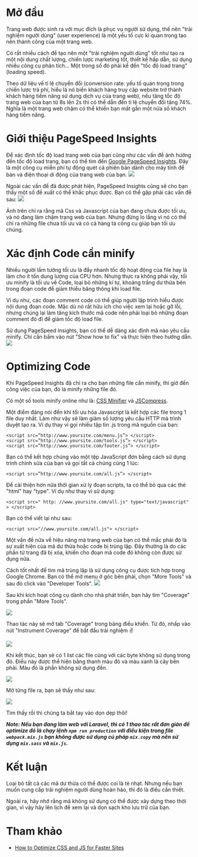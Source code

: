 # Mở đầu
Trang web được sinh ra với mục đích là phục vụ người sử dụng, thế nên "trải nghiệm người dùng" (user experience) là một yếu tố cực kì quan trọng tạo nên thành công của một trang web.

Có rất nhiều cách để tạo nên một "trải nghiệm người dùng" tốt như tạo ra một nội dung chất lượng, chiến lược marketing tốt, thiết kế hấp dẫn, sử dụng nhiều công cụ phân tích... Một trong số đó phải kể đến "tốc độ load trang" (loading speed). 

Theo dữ liệu về tỉ lệ chuyển đổi (conversion rate: yếu tố quan trọng trong chiến lược trả phí, hiểu là nó biến khách hàng truy cập website trở thành khách hàng tiềm năng sử dụng dịch vụ của trang web), nếu tăng tốc độ trang web của bạn từ 8s lên 2s thì có thể dẫn đến tỉ lệ chuyển đổi tăng 74%. Nghĩa là một trang web chậm có thể khiến bạn mất gần một nửa số khách hàng tiềm năng.

# Giới thiệu PageSpeed Insights
Để xác định tốc độ load trang web của bạn cũng như các vấn đề ảnh hưởng đến tốc độ load trang, bạn có thể tìm đến [Google PageSpeed Insights](https://developers.google.com/speed/pagespeed/insights/). Đây là một công cụ miễn phí tự động quét cả phiên bản dành cho máy tính để bàn và điện thoại di động của trang web của bạn.
![](https://images.viblo.asia/675f2a58-9c0a-4a40-96ce-db5314d2bc5c.png)

Ngoài các vấn đề đã được phát hiện, PageSpeed Insights cũng sẽ cho bạn thấy một số đề xuất có thể khắc phục được. Bạn có thể gặp phải các vấn đề sau:
![](https://images.viblo.asia/0662687f-605c-4ad4-989d-b3425f315080.png)

Ảnh trên chỉ ra rằng mã Css và Javascript của bạn đang chưa được tối ưu, và nó đang làm chậm trang web của bạn. Nhưng đừng lo lắng vì nó có thể chỉ ra những file chưa tối ưu và có cả hàng tá công cụ giúp bạn tối ưu chúng.
# Xác định Code cần minify
Nhiều người lầm tưởng tối ưu là đẩy nhanh tốc độ hoạt động của file hay là làm cho ít tốn dung lượng của CPU hơn. Nhưng thực ra không phải vậy, tối ưu minify là tối ưu về Code, loại bỏ những kí tự, khoảng trắng dư thừa bên trong đoạn code để giảm thiểu băng thông khi load file.

Ví dụ như, các đoạn comment code có thể giúp người lập trình hiểu được nội dung đoạn code. Mặc dù nó rất hữu ích cho việc xem lại hoặc gỡ lỗi, nhưng chúng lại làm tăng kích thước mã code nên phải loại bỏ những đoạn comment đó đi để giảm tốc độ load file.

Sử dụng PageSpeed Insights, bạn có thể dễ dàng xác định mã nào yêu cầu minify. Chỉ cần bấm vào nút "Show how to fix" và thực hiện theo hướng dẫn.
![](https://images.viblo.asia/d64d173d-7fca-49eb-987e-923996bee07c.png)
# Optimizing Code
Khi PageSpeed Insights đã chỉ ra cho bạn những file cần minify, thì giờ đến công việc của bạn, đó là minify những file đó.

Có một số tools minify online như là:  	[CSS Minifier](https://cssminifier.com/) và 	[JSCompress](https://jscompress.com/).

Một điểm đáng nói đến khi tối ưu hóa Javascript là kết hợp các file trong 1 file duy nhất. Làm như vậy sẽ làm giảm số lượng yêu cầu HTTP mà trình duyệt tạo ra. Ví dụ thay vì gọi nhiều tập tin .js trong mã nguồn của bạn:
```
<script src=”http://www.yoursite.com/menu.js”> </script>
<script src=”http://www.yoursite.com/tools.js”> </script>
<script src=”http://www.yoursite.com/footer.js”> </script> 
```
Bạn có thể kết hợp chúng vào một tệp JavaScript đơn bằng cách sử dụng trình chỉnh sửa của bạn và gọi tất cả chúng cùng 1 lúc:
```
<script src=”http://www.yoursite.com/all.js”> </script>
```
Để cải thiện hơn nữa thời gian xử lý đoạn scripts, ta có thể bỏ qua các thẻ "html" hay "type". Ví dụ như thay vì sử dụng:
```
<script src=" http: //www.yoursite.com/all.js" type="text/javascript" > </script>
```
Bạn có thể viết lại như sau:
```
<script src="//www.yoursite.com/all.js"> </script>
```

Một vấn đề nữa về hiệu năng mà trang web của bạn có thể mắc phải đó là sự xuất hiện của mã dư thừa hoặc code bị trùng lặp. Đây thường là do các phần tử trang đã bị xóa, khiến cho đoạn mã code đó không còn được sử dụng nữa.

Cách tốt nhất để tìm mã trùng lặp là sử dụng công cụ được tích hợp trong Google Chrome. Bạn có thể mở menu ở góc bên phải, chọn "More Tools" và sau đó click vào "Developer Tools".
![](https://images.viblo.asia/4d786913-cf0a-4105-8c41-b7ff971c3076.png)

Sau khi kích hoạt công cụ dành cho nhà phát triển, bạn hãy tìm "Coverage" trong phần "More Tools".

![](https://images.viblo.asia/655be6e9-b191-4fc1-8ddf-2e5c62d7da98.png)

Thao tác này sẽ mở tab "Coverage" trong bảng điều khiển. Từ đó, nhấp vào nút "Instrument Coverage" để bắt đầu trải nghiệm :v: 

![](https://images.viblo.asia/79b6f45e-9259-4382-be7e-927b7b306eb2.png)

Khi kết thúc, bạn sẽ có 1 list các file cùng với các byte không sử dụng trong đó. Điều này được thể hiện bằng thanh màu đỏ và màu xanh lá cây bên phải.
Màu đỏ là phần không sử dụng đến.

![](https://images.viblo.asia/4f00597a-555c-4c8c-9459-33317440ff59.png)

Mở từng file ra, bạn sẽ thấy như sau:

![](https://images.viblo.asia/c33f228a-4e30-4802-8729-a3dfa5c2ff51.png)

Tìm thấy rồi thì chúng ta bắt tay vào dọn dẹp thôi!

***Note: Nếu bạn đang làm web với Laravel, thì có 1 thao tác rất đơn giản để optimize đó là chạy lệnh `npm run production` với điều kiện trong file `webpack.mix.js` bạn không được sử dụng cú pháp `mix.copy` mà nên sử dụng `mix.sass` và `mix.js`.***
# Kết luận
Loại bỏ tất cả các mã dư thừa có thể được coi là tẻ nhạt. Nhưng nếu bạn muốn cung cấp trải nghiệm người dùng hoàn hảo, thì đó là điều cần thiết.

Ngoài ra, hãy nhớ rằng mã không sử dụng có thể được xây dựng theo thời gian, vì vậy hãy lên lịch để xem lại và dọn sạch kho lưu trữ của bạn.
# Tham khảo
- [How to Optimize CSS and JS for Faster Sites](https://www.sitepoint.com/how-to-optimize-css-and-js-for-faster-sites/)